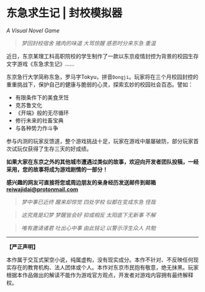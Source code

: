 # 东急求生记 | 封校模拟器
 *A Visual Novel Game*

>*梦回封校宿舍
猪肉的味道
大骂惊醒
感恩时分来东急
重温*

近日，东京某理工科高职院校的学生制作了一款以东京疫情封控为背景的校园生存文字游戏《东急求生记》……

东京急行大学简称东急，罗马字Tokyu，拼音`Dongji`。玩家将在三个月校园封控的重重挑战下，保护自己的健康与脆弱的心灵，探索玄妙的校园社会百态。譬如：

+ 有限条件下的美食烹饪
+ 克苏鲁文化
+ 《开端》般的无尽循环
+ 修行未来的社畜宝典
+ 与各种势力作斗争


参与内测的玩家反馈道，整个游戏挑战十足，玩家在游戏中屡屡破防，部分玩家首次试玩仅获得了生存三天的好成绩。

**如果大家在东京之外的其他城市遭遇过类似的故事，欢迎向开发者团队投稿，一经采用，您的故事将成为游戏剧情的一部分！**

**感兴趣的网友可直接将您或周边朋友的亲身经历发送邮件到邮箱 reiwajidai@protonmail.com**

>*梦中事已近终
醒来却惊觉
四处学校
似都在变成东急
怪哉*

>*这究竟是幻梦
梦醒皆会好
抑或相反
太阳底下无新事
不解*

>*唯有邀请诸君
吐出心中事
由此铭记
以警示浮生众人
共勉*



---

**【严正声明】**

本作属于交互式架空小说，纯属虚构，没有现实成分。本作不针对、不反映任何现实存在的教育机构、法人团体或个人。本作对东京市民抱有敬意，绝无抹黑。玩家根据本作品做出的解读不能作为游戏官方观点，开发者对游戏内容拥有最终解释权。

